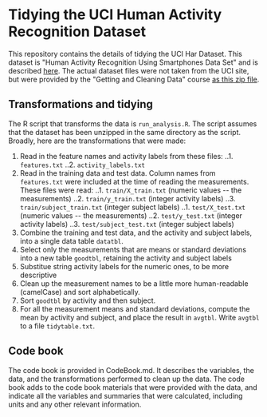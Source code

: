 
# Tidying the UCI Human Activity Recognition Dataset

This repository contains the details of tidying the UCI Har Dataset. This dataset is
"Human Activity Recognition Using Smartphones Data Set" and is described 
[here](http://archive.ics.uci.edu/ml/datasets/Human+Activity+Recognition+Using+Smartphones).
The actual dataset files were not taken from the UCI site, but were provided by the
"Getting and Cleaning Data" course 
[as this zip file](https://d396qusza40orc.cloudfront.net/getdata%2Fprojectfiles%2FUCI%20HAR%20Dataset.zip).

## Transformations and tidying
The R script that transforms the data is `run_analysis.R`. The script assumes that the
dataset has been unzipped in the same directory as the script. Broadly, here are the
transformations that were made:

1. Read in the feature names and activity labels from these files:
..1. `features.txt`
..2. `activity_labels.txt`
2. Read in the training data and test data. Column names from `features.txt` were 
included at the time of reading the measurements. These files were read:
..1. `train/X_train.txt` (numeric values -- the measurements)
..2. `train/y_train.txt` (integer activity labels)
..3. `train/subject_train.txt` (integer subject labels)
..1. `test/X_test.txt` (numeric values -- the measurements)
..2. `test/y_test.txt` (integer activity labels)
..3. `test/subject_test.txt` (integer subject labels)
3. Combine the training and test data, and the activity and subject labels, into a single data table `datatbl`.
4. Select only the measurements that are means or standard deviations into a new table `goodtbl`,
retaining the activity and subject labels
5. Substitue string activity labels for the numeric ones, to be more descriptive
6. Clean up the measurement names to be a little more human-readable (camelCase) and sort alphabetically.
7. Sort `goodtbl` by activity and then subject.
8. For all the measurement means and standard deviations, compute the mean by activity and subject, and
place the result in `avgtbl`. Write `avgtbl` to a file `tidytable.txt`.

## Code book

The code book is provided in CodeBook.md. It describes the variables, the data, and 
the transformations performed to clean up the data. The code book adds to the code book materials
that were provided with the data, and indicate all the variables and summaries that were calculated,
including units and any other relevant information.



